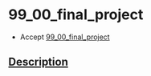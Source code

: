 # 99_00_final_project

- Accept [99_00_final_project](https://classroom.github.com/a/t10t6-ye)


## [Description](https://docs.google.com/document/d/1QQMY0KrvVznPfZNKyrnLYinnyrO6hPAlqC56wVSMsA4/edit?usp=sharing)
